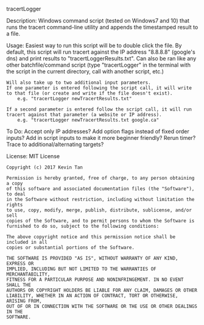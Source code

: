 tracertLogger


Description:
    Windows command script (tested on Windows7 and 10) that runs the tracert command-line utility and appends the timestamped result to a file.

    
Usage:
    Easiest way to run this script will be to double click the file.
    By default, this script will run tracert against the IP address "8.8.8.8" (google's dns) and print results to "tracertLoggerResults.txt".
    Can also be ran like any other batchfile/command script (type "tracertLogger" in the terminal with the script in the current directory, call with another script, etc.)

    Will also take up to two additional input parameters.
    If one parameter is entered following the script call, it will write to that file (or create and write if the file doesn't exist).
        e.g. "tracertLogger newTracertResults.txt"
        
    If a second parameter is entered follow the script call, it will run tracert against that parameter (a website or IP address).
        e.g. "tracertLogger newTracertResults.txt google.ca"


To Do:
    Accept only IP addresses?
    Add option flags instead of fixed order inputs?
    Add in script inputs to make it more beginner friendly?
    Rerun timer?
    Trace to additional/alternating targets?

    
License:
    MIT License

    Copyright (c) 2017 Kevin Tan

    Permission is hereby granted, free of charge, to any person obtaining a copy
    of this software and associated documentation files (the "Software"), to deal
    in the Software without restriction, including without limitation the rights
    to use, copy, modify, merge, publish, distribute, sublicense, and/or sell
    copies of the Software, and to permit persons to whom the Software is
    furnished to do so, subject to the following conditions:

    The above copyright notice and this permission notice shall be included in all
    copies or substantial portions of the Software.

    THE SOFTWARE IS PROVIDED "AS IS", WITHOUT WARRANTY OF ANY KIND, EXPRESS OR
    IMPLIED, INCLUDING BUT NOT LIMITED TO THE WARRANTIES OF MERCHANTABILITY,
    FITNESS FOR A PARTICULAR PURPOSE AND NONINFRINGEMENT. IN NO EVENT SHALL THE
    AUTHORS OR COPYRIGHT HOLDERS BE LIABLE FOR ANY CLAIM, DAMAGES OR OTHER
    LIABILITY, WHETHER IN AN ACTION OF CONTRACT, TORT OR OTHERWISE, ARISING FROM,
    OUT OF OR IN CONNECTION WITH THE SOFTWARE OR THE USE OR OTHER DEALINGS IN THE
    SOFTWARE.